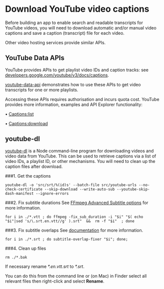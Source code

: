 # Download YouTube video captions

Before building an app to enable search and readable transcripts for YouTube 
videos, you will need to download automatic and/or manual video captions and 
save a caption (transcript) file for each video.

Other video hosting services provide similar APIs.

## YouTube Data APIs

YouTube provides APIs to get playlist video IDs and caption tracks: see 
[developers.google.com/youtube/v3/docs/captions](https://developers.google.com/youtube/v3/docs/captions). 

[youtube-data-api](https://github.com/samdutton/youtube-data-api) demonstrates 
how to use these APIs to get video transcripts for one or more playlists.

Accessing these APIs requires authorisation and incurs quota cost. YouTube 
provides more information, examples and API Explorer functionality:

• [Captions:list](https://developers.google.com/youtube/v3/docs/captions/list)

• [Captions:download](https://developers.google.com/youtube/v3/docs/captions/download)

## youtube-dl

[youtube-dl](https://github.com/ytdl-org/youtube-dl/blob/master/README.md#readme) 
is a Node command-line program for downloading videos and video data from YouTube. 
This can be used to retrieve captions via a list of video IDs, a playlist ID, or 
other mechanisms. You will need to clean up the caption files after download.

###1. Get the captions
```
youtube-dl -o 'src/srt/%(id)s' --batch-file src/youtube-urls --no-check-certificate --skip-download --write-auto-sub --youtube-skip-dash-manifest --ignore-errors
```

###2. Fix subtitle durations
See [FFmpeg Advanced Subtitle options](https://ffmpeg.org/ffmpeg.html#Advanced-Subtitle-options) 
for more information.

```
for i in ./*.vtt ; do ffmpeg -fix_sub_duration -i "$i" "$( echo "$i"|sed 's/\.srt.en.vtt//g' ).srt"  &&  rm -f "$i"  ; done
```

###3. Fix subtitle overlaps
See [documentation](https://github.com/bleggett/subtitle-overlap-fixer) for more 
information.

```
for i in ./*.srt ; do subtitle-overlap-fixer "$i"; done;
```

###4. Clean up files
```
rm ./*.bak
```

If necessary rename *\*.en.vtt.srt* to *\*.srt*.

You can do this from the command line or (on Mac) in Finder select all relevant 
files then right-click and select **Rename**.

